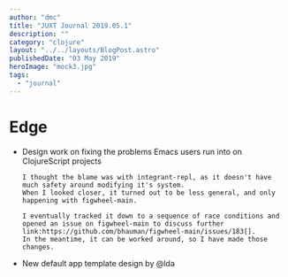 ```yaml
---
author: "dmc"
title: "JUXT Journal 2019.05.1"
description: ""
category: "clojure"
layout: "../../layouts/BlogPost.astro"
publishedDate: "03 May 2019"
heroImage: "mock3.jpg"
tags:
  - "journal"
---
```


# Edge

- Design work on fixing the problems Emacs users run into on
  ClojureScript projects

      I thought the blame was with integrant-repl, as it doesn't have much safety around modifying it's system.
      When I looked closer, it turned out to be less general, and only happening with figwheel-main.

      I eventually tracked it down to a sequence of race conditions and opened an issue on figwheel-main to discuss further link:https://github.com/bhauman/figwheel-main/issues/183[].
      In the meantime, it can be worked around, so I have made those changes.

- New default app template design by \@lda
